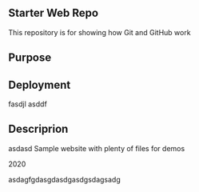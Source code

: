 ## Starter Web Repo

This repository is for showing how Git and GitHub work

## Purpose

## Deployment
fasdjl
asddf

## Descriprion
asdasd
Sample website with plenty of files for demos

2020

asdagfgdasgdasdgasdgsdagsadg